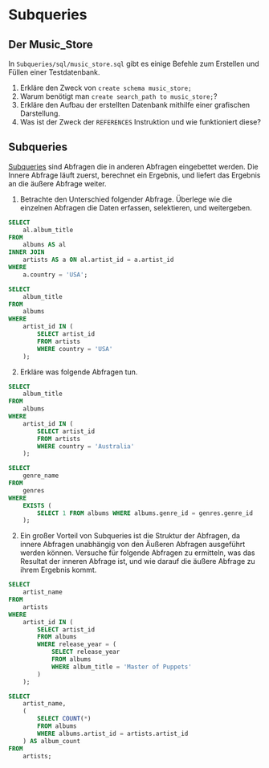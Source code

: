# Subqueries

## Der Music_Store

In `Subqueries/sql/music_store.sql` gibt es einige Befehle zum Erstellen und Füllen einer Testdatenbank. 
1. Erkläre den Zweck von `create schema music_store;`
2. Warum benötigt man `create search_path to music_store;`?
3. Erkläre den Aufbau der erstellten Datenbank mithilfe einer grafischen Darstellung.
4. Was ist der Zweck der `REFERENCES` Instruktion und wie funktioniert diese?

## Subqueries

[Subqueries](https://www.geeksforgeeks.org/postgresql/postgresql-subquery/) sind Abfragen die in anderen Abfragen eingebettet werden. 
Die Innere Abfrage läuft zuerst, berechnet ein Ergebnis, und liefert das Ergebnis an die äußere Abfrage weiter.

1. Betrachte den Unterschied folgender Abfrage. Überlege wie die einzelnen Abfragen die Daten erfassen, selektieren, und weitergeben.
```sql
SELECT
    al.album_title
FROM
    albums AS al
INNER JOIN
    artists AS a ON al.artist_id = a.artist_id
WHERE
    a.country = 'USA';
```
```sql
SELECT
    album_title
FROM
    albums
WHERE
    artist_id IN (
        SELECT artist_id
        FROM artists
        WHERE country = 'USA'
    );
```
2. Erkläre was folgende Abfragen tun.
```sql
SELECT
    album_title
FROM
    albums
WHERE
    artist_id IN (
        SELECT artist_id
        FROM artists
        WHERE country = 'Australia'
    );
```
```sql
SELECT
    genre_name
FROM
    genres
WHERE
    EXISTS (
        SELECT 1 FROM albums WHERE albums.genre_id = genres.genre_id
    );
```
2. Ein großer Vorteil von Subqueries ist die Struktur der Abfragen, da innere Abfragen unabhängig von den Äußeren Abfragen ausgeführt werden können. Versuche für folgende Abfragen zu ermitteln, was das Resultat der inneren Abfrage ist, und wie darauf die äußere Abfrage zu ihrem Ergebnis kommt.
```sql
SELECT
    artist_name
FROM
    artists
WHERE
    artist_id IN (
        SELECT artist_id
        FROM albums
        WHERE release_year = (
            SELECT release_year
            FROM albums
            WHERE album_title = 'Master of Puppets'
        )
    );
```
```sql
SELECT
    artist_name,
    (
        SELECT COUNT(*)
        FROM albums
        WHERE albums.artist_id = artists.artist_id
    ) AS album_count
FROM
    artists;
```
